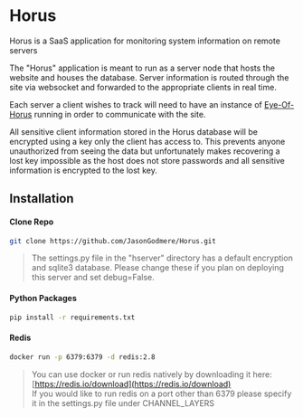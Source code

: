 # Horus

Horus is a SaaS application for monitoring system information on remote servers

The "Horus" application is meant to run as a server node that hosts the website and houses the database.
Server information is routed through the site via websocket and forwarded to the appropriate clients in
real time.

Each server a client wishes to track will need to have an instance of [Eye-Of-Horus](https://github.com/JasonGodmere/Eye-Of-Horus) running in order to
communicate with the site.

All sensitive client information stored in the Horus database will be encrypted using a key only the client
has access to. This prevents anyone unauthorized from seeing the data but unfortunately makes recovering a lost
key impossible as the host does not store passwords and all sensitive information is encrypted to the lost key.

## Installation

#### Clone Repo

```bash
git clone https://github.com/JasonGodmere/Horus.git
```
>The settings.py file in the "hserver" directory has a default encryption and sqlite3 database. Please change these
>if you plan on deploying this server and set debug=False.

#### Python Packages

```bash
pip install -r requirements.txt
```

#### Redis

```bash
docker run -p 6379:6379 -d redis:2.8
```
>You can use docker or run redis natively by downloading it here: [https://redis.io/download](https://redis.io/download) \
>If you would like to run redis on a port other than 6379 please specify it in the settings.py file under CHANNEL_LAYERS